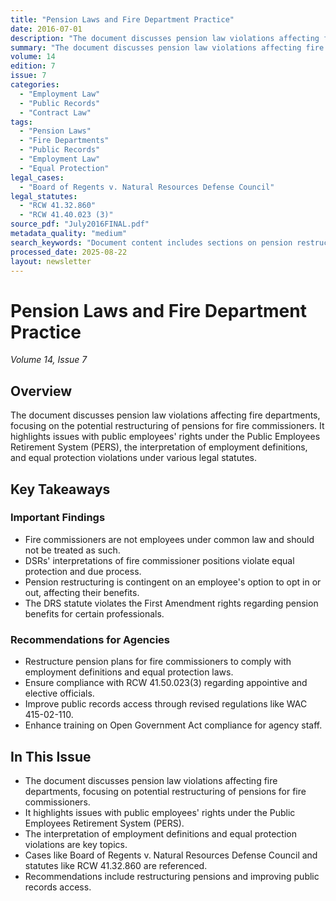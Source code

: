 ```yaml
---
title: "Pension Laws and Fire Department Practice"
date: 2016-07-01
description: "The document discusses pension law violations affecting fire departments, focusing on the potential restructuring of pensions for fire commissioners. It highlights issues with public employees' rights under the Public Employees Retirement System (PERS), the interpretation of employment definitions, and equal protection violations under various legal statutes."
summary: "The document discusses pension law violations affecting fire departments, focusing on the potential restructuring of pensions for fire commissioners. It highlights issues with public employees' rights under the Public Employees Retirement System (PERS), the interpretation of employment definitions, and equal protection violations under various legal statutes."
volume: 14
edition: 7
issue: 7
categories:
  - "Employment Law"
  - "Public Records"
  - "Contract Law"
tags:
  - "Pension Laws"
  - "Fire Departments"
  - "Public Records"
  - "Employment Law"
  - "Equal Protection"
legal_cases:
  - "Board of Regents v. Natural Resources Defense Council"
legal_statutes:
  - "RCW 41.32.860"
  - "RCW 41.40.023 (3)"
source_pdf: "July2016FINAL.pdf"
metadata_quality: "medium"
search_keywords: "Document content includes sections on pension restructuring, DRS interpretations, equal protection issues, Open Government Act compliance, and recommendations for fire departments...."
processed_date: 2025-08-22
layout: newsletter
---
```


# Pension Laws and Fire Department Practice

*Volume 14, Issue 7*

## Overview

The document discusses pension law violations affecting fire departments, focusing on the potential restructuring of pensions for fire commissioners. It highlights issues with public employees' rights under the Public Employees Retirement System (PERS), the interpretation of employment definitions, and equal protection violations under various legal statutes.

## Key Takeaways

### Important Findings

- Fire commissioners are not employees under common law and should not be treated as such.
- DSRs' interpretations of fire commissioner positions violate equal protection and due process.
- Pension restructuring is contingent on an employee's option to opt in or out, affecting their benefits.
- The DRS statute violates the First Amendment rights regarding pension benefits for certain professionals.

### Recommendations for Agencies

- Restructure pension plans for fire commissioners to comply with employment definitions and equal protection laws.
- Ensure compliance with RCW 41.50.023(3) regarding appointive and elective officials.
- Improve public records access through revised regulations like WAC 415-02-110.
- Enhance training on Open Government Act compliance for agency staff.

## In This Issue

- The document discusses pension law violations affecting fire departments, focusing on potential restructuring of pensions for fire commissioners.
- It highlights issues with public employees' rights under the Public Employees Retirement System (PERS).
- The interpretation of employment definitions and equal protection violations are key topics.
- Cases like Board of Regents v. Natural Resources Defense Council and statutes like RCW 41.32.860 are referenced.
- Recommendations include restructuring pensions and improving public records access.

